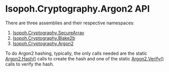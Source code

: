 ﻿# Isopoh.Cryptography.Argon2 API

There are three assemblies and their respective namespaces:

1. [Isopoh.Cryptography.SecureArray](Isopoh.Cryptography.SecureArray.html)
1. [Isopoh.Cryptography.Blake2b](Isopoh.Cryptography.Blake2b.html)
1. [Isopoh.Cryptography.Argon2](Isopoh.Cryptography.Argon2.html)

To do Argon2 hashing, typically, the only calls needed are the static
[Argon2.Hash()](Isopoh.Cryptography.Argon2.Argon2.html#Isopoh_Cryptography_Argon2_Argon2_Hash_System_Byte___System_Byte___System_Int32_System_Int32_System_Int32_Isopoh_Cryptography_Argon2_Argon2Type_System_Int32_Isopoh_Cryptography_SecureArray_SecureArrayCall_)
calls to create the hash and one of the static [Argon2.Verify()](Isopoh.Cryptography.Argon2.Argon2.html#Isopoh_Cryptography_Argon2_Argon2_Verify_System_String_Isopoh_Cryptography_Argon2_Argon2Config_)
calls to verify the hash.